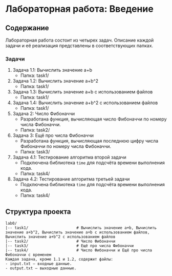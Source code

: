 # Лабораторная работа: Введение

## Содержание

Лабораторная работа состоит из четырех задач. Описание каждой задачи и её реализация представлены в соответствующих папках.

### Задачи

1. Задача 1.1: Вычислить значение a+b
   - Папка: task1/
2. Задача 1.2: Вычислить значение a+b^2
   - Папка: task1/
3. Задача 1.3: Вычислить значение a+b с использованием файлов
   - Папка: task1/
4. Задача 1.4: Вычислить значение a+b^2 с использованием файлов
   - Папка: task1/
5. Задача 2: Число Фибоначчи
   - Разработана функция, вычисляющая число Фибоначчи по номеру числа Фибоначчи.
   - Папка: task2/
6. Задача 3: Ещё про числа Фибоначчи
   - Разработана функция, вычисляющая последнюю цифру числа Фибоначчи по номеру числа Фибоначчи.
   - Папка: task3/
7. Задача 4.1: Тестирование алгоритма второй задачи
   - Подключена библиотека `time` для подсчёта времени выполнения кода.
   - Папка: task4/
8. Задача 4.2: Тестирование алгоритма третьей задачи
   - Подключена библиотека `time` для подсчёта времени выполнения кода.
   - Папка: task4/
## Структура проекта
```
lab0/
|-- task1/                     # Вычислить значение a+b, Вычислить значение a+b^2, Вычислить значение a+b с использованием файлов, Вычислить значение a+b^2 с использованием файлов
|-- task2/                     # Число Фибоначчи
|-- task3/                     # Ещё про числа Фибоначчи
|-- task4/                     # Число Фибоначчи и Ещё про числа Фибоначчи с временем
Каждая задача, кроме 1.1 и 1.2, содержит файлы:
- input.txt — входные данные.
- output.txt — выходные данные.
```
